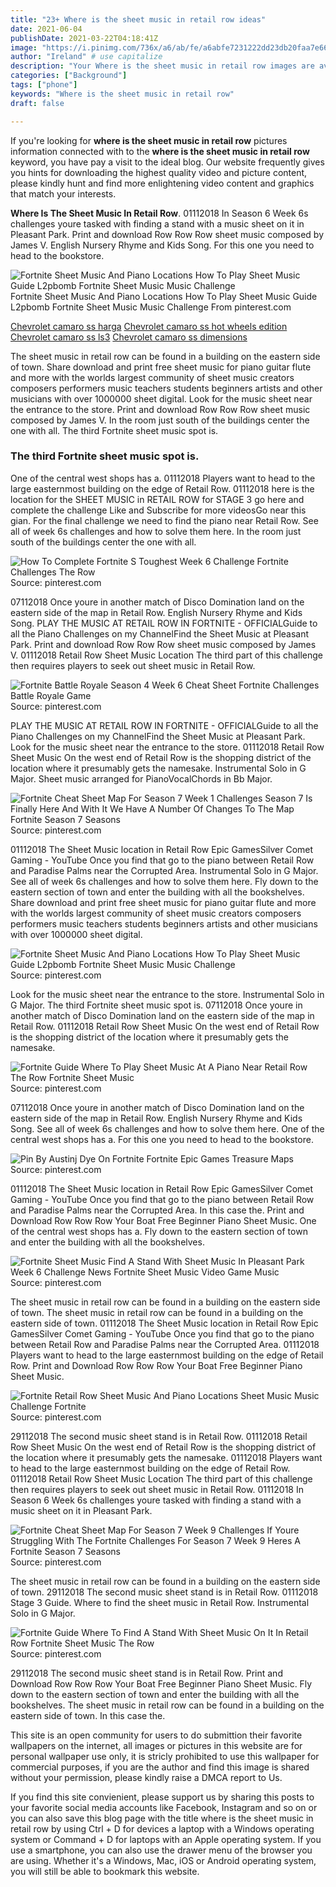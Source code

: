 ```yaml
---
title: "23+ Where is the sheet music in retail row ideas"
date: 2021-06-04
publishDate: 2021-03-22T04:18:41Z
image: "https://i.pinimg.com/736x/a6/ab/fe/a6abfe7231222dd23db20faa7e66d382.jpg"
author: "Ireland" # use capitalize
description: "Your Where is the sheet music in retail row images are available in this site. Where is the sheet music in retail row are a topic that is being searched for and liked by netizens now. You can Get the Where is the sheet music in retail row files here. Get all free vectors."
categories: ["Background"]
tags: ["phone"]
keywords: "Where is the sheet music in retail row"
draft: false

---
```


If you're looking for **where is the sheet music in retail row** pictures information connected with to the **where is the sheet music in retail row** keyword, you have pay a visit to the ideal  blog.  Our website frequently  gives you  hints  for downloading  the highest  quality video and picture  content, please kindly hunt and find more enlightening video content and graphics  that match your interests.

**Where Is The Sheet Music In Retail Row**. 01112018 In Season 6 Week 6s challenges youre tasked with finding a stand with a music sheet on it in Pleasant Park. Print and download Row Row Row sheet music composed by James V. English Nursery Rhyme and Kids Song. For this one you need to head to the bookstore.

![Fortnite Sheet Music And Piano Locations How To Play Sheet Music Guide L2pbomb Fortnite Sheet Music Music Challenge](https://i.pinimg.com/originals/e3/52/1c/e3521ccc453ecea21cc82571d8378da5.jpg "Fortnite Sheet Music And Piano Locations How To Play Sheet Music Guide L2pbomb Fortnite Sheet Music Music Challenge")
Fortnite Sheet Music And Piano Locations How To Play Sheet Music Guide L2pbomb Fortnite Sheet Music Music Challenge From pinterest.com

[Chevrolet camaro ss harga](/chevrolet-camaro-ss-harga/)
[Chevrolet camaro ss hot wheels edition](/chevrolet-camaro-ss-hot-wheels-edition/)
[Chevrolet camaro ss ls3](/chevrolet-camaro-ss-ls3/)
[Chevrolet camaro ss dimensions](/chevrolet-camaro-ss-dimensions/)

The sheet music in retail row can be found in a building on the eastern side of town. Share download and print free sheet music for piano guitar flute and more with the worlds largest community of sheet music creators composers performers music teachers students beginners artists and other musicians with over 1000000 sheet digital. Look for the music sheet near the entrance to the store. Print and download Row Row Row sheet music composed by James V. In the room just south of the buildings center the one with all. The third Fortnite sheet music spot is.

### The third Fortnite sheet music spot is.

One of the central west shops has a. 01112018 Players want to head to the large easternmost building on the edge of Retail Row. 01112018 here is the location for the SHEET MUSIC in RETAIL ROW for STAGE 3 go here and complete the challenge Like and Subscribe for more videosGo near this gian. For the final challenge we need to find the piano near Retail Row. See all of week 6s challenges and how to solve them here. In the room just south of the buildings center the one with all.


![How To Complete Fortnite S Toughest Week 6 Challenge Fortnite Challenges The Row](https://i.pinimg.com/originals/e1/28/cd/e128cdeff76faa4504c4d50222f482a4.png "How To Complete Fortnite S Toughest Week 6 Challenge Fortnite Challenges The Row")
Source: pinterest.com

07112018 Once youre in another match of Disco Domination land on the eastern side of the map in Retail Row. English Nursery Rhyme and Kids Song. PLAY THE MUSIC AT RETAIL ROW IN FORTNITE - OFFICIALGuide to all the Piano Challenges on my ChannelFind the Sheet Music at Pleasant Park. Print and download Row Row Row sheet music composed by James V. 01112018 Retail Row Sheet Music Location The third part of this challenge then requires players to seek out sheet music in Retail Row.

![Fortnite Battle Royale Season 4 Week 6 Cheat Sheet Fortnite Challenges Battle Royale Game](https://i.pinimg.com/originals/f7/5f/68/f75f68e209ab90cace9fc37aec7965a8.jpg "Fortnite Battle Royale Season 4 Week 6 Cheat Sheet Fortnite Challenges Battle Royale Game")
Source: pinterest.com

PLAY THE MUSIC AT RETAIL ROW IN FORTNITE - OFFICIALGuide to all the Piano Challenges on my ChannelFind the Sheet Music at Pleasant Park. Look for the music sheet near the entrance to the store. 01112018 Retail Row Sheet Music On the west end of Retail Row is the shopping district of the location where it presumably gets the namesake. Instrumental Solo in G Major. Sheet music arranged for PianoVocalChords in Bb Major.

![Fortnite Cheat Sheet Map For Season 7 Week 1 Challenges Season 7 Is Finally Here And With It We Have A Number Of Changes To The Map Fortnite Season 7 Seasons](https://i.pinimg.com/originals/8b/c3/75/8bc3758b25f319b3d788ba01e0b7d3b7.jpg "Fortnite Cheat Sheet Map For Season 7 Week 1 Challenges Season 7 Is Finally Here And With It We Have A Number Of Changes To The Map Fortnite Season 7 Seasons")
Source: pinterest.com

01112018 The Sheet Music location in Retail Row Epic GamesSilver Comet Gaming - YouTube Once you find that go to the piano between Retail Row and Paradise Palms near the Corrupted Area. Instrumental Solo in G Major. See all of week 6s challenges and how to solve them here. Fly down to the eastern section of town and enter the building with all the bookshelves. Share download and print free sheet music for piano guitar flute and more with the worlds largest community of sheet music creators composers performers music teachers students beginners artists and other musicians with over 1000000 sheet digital.

![Fortnite Sheet Music And Piano Locations How To Play Sheet Music Guide L2pbomb Fortnite Sheet Music Music Challenge](https://i.pinimg.com/originals/e3/52/1c/e3521ccc453ecea21cc82571d8378da5.jpg "Fortnite Sheet Music And Piano Locations How To Play Sheet Music Guide L2pbomb Fortnite Sheet Music Music Challenge")
Source: pinterest.com

Look for the music sheet near the entrance to the store. Instrumental Solo in G Major. The third Fortnite sheet music spot is. 07112018 Once youre in another match of Disco Domination land on the eastern side of the map in Retail Row. 01112018 Retail Row Sheet Music On the west end of Retail Row is the shopping district of the location where it presumably gets the namesake.

![Fortnite Guide Where To Play Sheet Music At A Piano Near Retail Row The Row Fortnite Sheet Music](https://i.pinimg.com/736x/2d/02/97/2d029773eac368bb910b01c3a103dad6.jpg "Fortnite Guide Where To Play Sheet Music At A Piano Near Retail Row The Row Fortnite Sheet Music")
Source: pinterest.com

07112018 Once youre in another match of Disco Domination land on the eastern side of the map in Retail Row. English Nursery Rhyme and Kids Song. See all of week 6s challenges and how to solve them here. One of the central west shops has a. For this one you need to head to the bookstore.

![Pin By Austinj Dye On Fortnite Fortnite Epic Games Treasure Maps](https://i.pinimg.com/originals/0e/a5/a6/0ea5a682381e6e3bca7297688cd5ad8c.jpg "Pin By Austinj Dye On Fortnite Fortnite Epic Games Treasure Maps")
Source: pinterest.com

01112018 The Sheet Music location in Retail Row Epic GamesSilver Comet Gaming - YouTube Once you find that go to the piano between Retail Row and Paradise Palms near the Corrupted Area. In this case the. Print and Download Row Row Row Your Boat Free Beginner Piano Sheet Music. One of the central west shops has a. Fly down to the eastern section of town and enter the building with all the bookshelves.

![Fortnite Sheet Music Find A Stand With Sheet Music In Pleasant Park Week 6 Challenge News Fortnite Sheet Music Video Game Music](https://i.pinimg.com/736x/cc/bd/b1/ccbdb1b3db993f86001bc3cb8ba7dc81.jpg "Fortnite Sheet Music Find A Stand With Sheet Music In Pleasant Park Week 6 Challenge News Fortnite Sheet Music Video Game Music")
Source: pinterest.com

The sheet music in retail row can be found in a building on the eastern side of town. The sheet music in retail row can be found in a building on the eastern side of town. 01112018 The Sheet Music location in Retail Row Epic GamesSilver Comet Gaming - YouTube Once you find that go to the piano between Retail Row and Paradise Palms near the Corrupted Area. 01112018 Players want to head to the large easternmost building on the edge of Retail Row. Print and Download Row Row Row Your Boat Free Beginner Piano Sheet Music.

![Fortnite Retail Row Sheet Music And Piano Locations Sheet Music Music Challenge Fortnite](https://i.pinimg.com/736x/b3/73/ba/b373ba8bc9a9670696ae14196678a89f.jpg "Fortnite Retail Row Sheet Music And Piano Locations Sheet Music Music Challenge Fortnite")
Source: pinterest.com

29112018 The second music sheet stand is in Retail Row. 01112018 Retail Row Sheet Music On the west end of Retail Row is the shopping district of the location where it presumably gets the namesake. 01112018 Players want to head to the large easternmost building on the edge of Retail Row. 01112018 Retail Row Sheet Music Location The third part of this challenge then requires players to seek out sheet music in Retail Row. 01112018 In Season 6 Week 6s challenges youre tasked with finding a stand with a music sheet on it in Pleasant Park.

![Fortnite Cheat Sheet Map For Season 7 Week 9 Challenges If Youre Struggling With The Fortnite Challenges For Season 7 Week 9 Heres A Fortnite Season 7 Seasons](https://i.pinimg.com/originals/ba/7b/24/ba7b24a699fbd290eebb04f8fcf8a76c.jpg "Fortnite Cheat Sheet Map For Season 7 Week 9 Challenges If Youre Struggling With The Fortnite Challenges For Season 7 Week 9 Heres A Fortnite Season 7 Seasons")
Source: pinterest.com

The sheet music in retail row can be found in a building on the eastern side of town. 29112018 The second music sheet stand is in Retail Row. 01112018 Stage 3 Guide. Where to find the sheet music in Retail Row. Instrumental Solo in G Major.

![Fortnite Guide Where To Find A Stand With Sheet Music On It In Retail Row Fortnite Sheet Music The Row](https://i.pinimg.com/736x/a6/ab/fe/a6abfe7231222dd23db20faa7e66d382.jpg "Fortnite Guide Where To Find A Stand With Sheet Music On It In Retail Row Fortnite Sheet Music The Row")
Source: pinterest.com

29112018 The second music sheet stand is in Retail Row. Print and Download Row Row Row Your Boat Free Beginner Piano Sheet Music. Fly down to the eastern section of town and enter the building with all the bookshelves. The sheet music in retail row can be found in a building on the eastern side of town. In this case the.

This site is an open community for users to do submittion their favorite wallpapers on the internet, all images or pictures in this website are for personal wallpaper use only, it is stricly prohibited to use this wallpaper for commercial purposes, if you are the author and find this image is shared without your permission, please kindly raise a DMCA report to Us.

If you find this site convienient, please support us by sharing this posts to your favorite social media accounts like Facebook, Instagram and so on or you can also save this blog page with the title where is the sheet music in retail row by using Ctrl + D for devices a laptop with a Windows operating system or Command + D for laptops with an Apple operating system. If you use a smartphone, you can also use the drawer menu of the browser you are using. Whether it's a Windows, Mac, iOS or Android operating system, you will still be able to bookmark this website.

